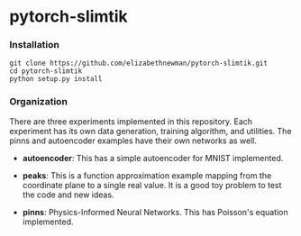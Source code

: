 # pytorch-slimtik

### Installation
```angular2html
git clone https://github.com/elizabethnewman/pytorch-slimtik.git
cd pytorch-slimtik
python setup.py install
```

### Organization
There are three experiments implemented in this repository. Each experiment has its own data generation, 
training algorithm, and utilities.  The pinns and autoencoder examples have their own networks as well.

* **autoencoder**: This has a simple autoencoder for MNIST implemented.
  
* **peaks**: This is a function approximation example mapping from the coordinate plane to a single real value. 
    It is a good toy problem to test the code and new ideas.

* **pinns**: Physics-Informed Neural Networks. This has Poisson's equation implemented.   


